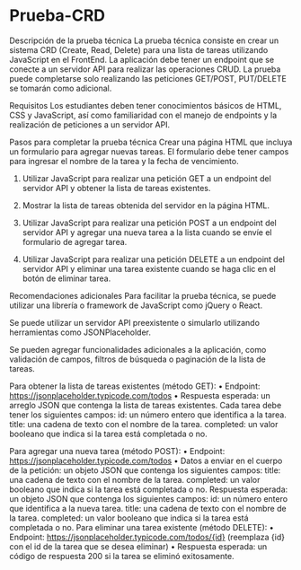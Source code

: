 # Prueba-CRD

Descripción de la prueba técnica
La prueba técnica consiste en crear un sistema CRD (Create, Read, Delete) para una lista de tareas utilizando JavaScript en el FrontEnd. La aplicación debe tener un endpoint que se conecte a un servidor API para realizar las operaciones CRUD. La prueba puede completarse solo realizando las peticiones GET/POST, PUT/DELETE se tomarán como adicional.

Requisitos
Los estudiantes deben tener conocimientos básicos de HTML, CSS y JavaScript, así como familiaridad con el manejo de endpoints y la realización de peticiones a un servidor API.

Pasos para completar la prueba técnica
Crear una página HTML que incluya un formulario para agregar nuevas tareas. El formulario debe tener campos para ingresar el nombre de la tarea y la fecha de vencimiento.

1.	Utilizar JavaScript para realizar una petición GET a un endpoint del servidor API y obtener la lista de tareas existentes.

2.	Mostrar la lista de tareas obtenida del servidor en la página HTML.

3.	Utilizar JavaScript para realizar una petición POST a un endpoint del servidor API y agregar una nueva tarea a la lista cuando se envíe el formulario de agregar tarea.


4.	Utilizar JavaScript para realizar una petición DELETE a un endpoint del servidor API y eliminar una tarea existente cuando se haga clic en el botón de eliminar tarea.

Recomendaciones adicionales
Para facilitar la prueba técnica, se puede utilizar una librería o framework de JavaScript como jQuery o React.

Se puede utilizar un servidor API preexistente o simularlo utilizando herramientas como JSONPlaceholder.

Se pueden agregar funcionalidades adicionales a la aplicación, como validación de campos, filtros de búsqueda o paginación de la lista de tareas.

Para obtener la lista de tareas existentes (método GET):
•	Endpoint: https://jsonplaceholder.typicode.com/todos
•	Respuesta esperada: un arreglo JSON que contenga la lista de tareas existentes. Cada tarea debe tener los siguientes campos:
id: un número entero que identifica a la tarea.
title: una cadena de texto con el nombre de la tarea.
completed: un valor booleano que indica si la tarea está completada o no.

Para agregar una nueva tarea (método POST):
•	Endpoint: https://jsonplaceholder.typicode.com/todos
•	Datos a enviar en el cuerpo de la petición: un objeto JSON que contenga los siguientes campos:
title: una cadena de texto con el nombre de la tarea.
completed: un valor booleano que indica si la tarea está completada o no.
Respuesta esperada: un objeto JSON que contenga los siguientes campos:
id: un número entero que identifica a la nueva tarea.
title: una cadena de texto con el nombre de la tarea.
completed: un valor booleano que indica si la tarea está completada o no.
Para eliminar una tarea existente (método DELETE):
•	Endpoint: https://jsonplaceholder.typicode.com/todos/{id} (reemplaza {id} con el id de la tarea que se desea eliminar)
•	Respuesta esperada: un código de respuesta 200 si la tarea se eliminó exitosamente.
